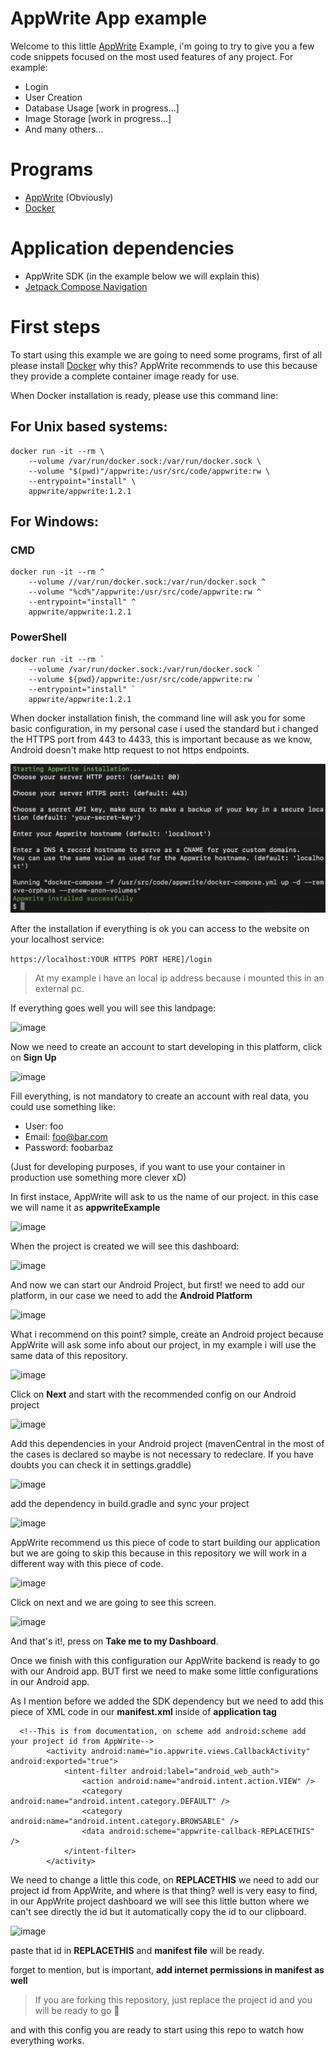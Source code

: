 # AppWrite App example

Welcome to this little [AppWrite](https://appwrite.io/) Example, i'm going to try to give you a few
code snippets focused on the most used features of any project. For example:

 - Login
 - User Creation
 - Database Usage [work in progress...]
 - Image Storage [work in progress...]
 - And many others...

# Programs
 
 - [AppWrite](https://appwrite.io/) (Obviously)
 - [Docker](https://www.docker.com/products/docker-desktop/)

# Application dependencies

 - AppWrite SDK (in the example below we will explain this)
 - [Jetpack Compose Navigation](https://developer.android.com/jetpack/compose/navigation)


# First steps

To start using this example we are going to need some programs, first of all please install [Docker](https://www.docker.com/products/docker-desktop/)
why this? AppWrite recommends to use this because they provide a complete container image ready for use.

When Docker installation is ready, please use this command line:

## For Unix based systems:
```
docker run -it --rm \
    --volume /var/run/docker.sock:/var/run/docker.sock \
    --volume "$(pwd)"/appwrite:/usr/src/code/appwrite:rw \
    --entrypoint="install" \
    appwrite/appwrite:1.2.1
```

## For Windows:

### CMD
```
docker run -it --rm ^
    --volume //var/run/docker.sock:/var/run/docker.sock ^
    --volume "%cd%"/appwrite:/usr/src/code/appwrite:rw ^
    --entrypoint="install" ^
    appwrite/appwrite:1.2.1
```

### PowerShell
```
docker run -it --rm `
    --volume /var/run/docker.sock:/var/run/docker.sock `
    --volume ${pwd}/appwrite:/usr/src/code/appwrite:rw `
    --entrypoint="install" `
    appwrite/appwrite:1.2.1
```

When docker installation finish, the command line will ask you for some basic configuration, in my personal case
i used the standard but i changed the HTTPS port from 443 to 4433, this is important because as we know, Android doesn't
make http request to not https endpoints.


![image](./readmeimg/1.png)


After the installation if everything is ok you can access to the website on your localhost service:

```https://localhost:YOUR HTTPS PORT HERE]/login```

> At my example i have an local ip address because i mounted this in an external pc.

If everything goes well you will see this landpage:

![image](./readmeimg/2.png)

Now we need to create an account to start developing in this platform, click on **Sign Up**

![image](./readmeimg/3.png)

Fill everything, is not mandatory to create an account with real data, you could use something like:

- User: foo
- Email: foo@bar.com
- Password: foobarbaz

(Just for developing purposes, if you want to use your container in production use something more clever xD)

In first instace, AppWrite will ask to us the name of our project. in this case we will name it as **appwriteExample**

![image](./readmeimg/4.png)

When the project is created we will see this dashboard:

![image](./readmeimg/5.png)

And now we can start our Android Project, but first! we need to add our platform, in our case we need to add the **Android Platform**

![image](./readmeimg/6.png)

What i recommend on this point? simple, create an Android project because AppWrite will ask some info about our project, in my example i will use the same data of this repository.

![image](./readmeimg/7.png)

Click on **Next** and start with the recommended config on our Android project

![image](./readmeimg/8.png)

Add this dependencies in your Android project (mavenCentral in the most of the cases is declared so maybe is not necessary to redeclare. If you have doubts you can check it in settings.graddle)

![image](./readmeimg/9.png)

add the dependency in build.gradle and sync your project

![image](./readmeimg/10.png)

AppWrite recommend us this piece of code to start building our application but we are going to skip this because in this repository we will work in a different way with this piece of code.

![image](./readmeimg/11.png)

Click on next and we are going to see this screen.

![image](./readmeimg/12.png)

And that's it!, press on **Take me to my Dashboard**.

Once we finish with this configuration our AppWrite backend is ready to go with our Android app. BUT first we need to make some little configurations in our Android app.

As I mention before we added the SDK dependency but we need to add this piece of XML code in our **manifest.xml** inside of **application tag**

```
  <!--This is from documentation, on scheme add android:scheme add your project id from AppWrite-->
        <activity android:name="io.appwrite.views.CallbackActivity" android:exported="true">
            <intent-filter android:label="android_web_auth">
                <action android:name="android.intent.action.VIEW" />
                <category android:name="android.intent.category.DEFAULT" />
                <category android:name="android.intent.category.BROWSABLE" />
                <data android:scheme="appwrite-callback-REPLACETHIS" />
            </intent-filter>
        </activity>
```

We need to change a little this code, on **REPLACETHIS** we need to add our project id from AppWrite, and where is that thing? well is very easy to find, in our AppWrite project dashboard we will see this little button where we can't see directly the id but it automatically copy the id to our clipboard.

![image](./readmeimg/13.png)

paste that id in **REPLACETHIS** and **manifest file** will be ready.

forget to mention, but is important, **add internet permissions in manifest as well**

>If you are forking this repository, just replace the project id and you will be ready to go 🙂

and with this config you are ready to start using this repo to watch how everything works.
